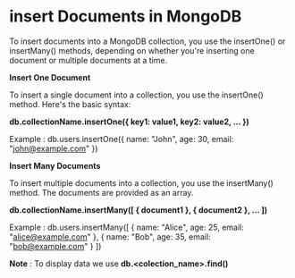 # insert Documents in MongoDB

To insert documents into a MongoDB collection, you use the insertOne() or insertMany() methods, depending on whether you're inserting one document or multiple documents at a time.

**Insert One Document**

To insert a single document into a collection, you use the insertOne() method. Here's the basic syntax:

**db.collectionName.insertOne({ key1: value1, key2: value2, ... })**

Example : db.users.insertOne({ name: "John", age: 30, email: "john@example.com" })

**Insert Many Documents**

To insert multiple documents into a collection, you use the insertMany() method. The documents are provided as an array.

**db.collectionName.insertMany([ { document1 }, { document2 }, ... ])**

Example : db.users.insertMany([
{ name: "Alice", age: 25, email: "alice@example.com" },
{ name: "Bob", age: 35, email: "bob@example.com" }
])

**Note** : To display data we use **db.<colection_name>.find()**

